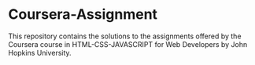 # Coursera-Assignment
This repository contains the solutions to the assignments offered by the Coursera course in HTML-CSS-JAVASCRIPT for Web Developers by John Hopkins University.
